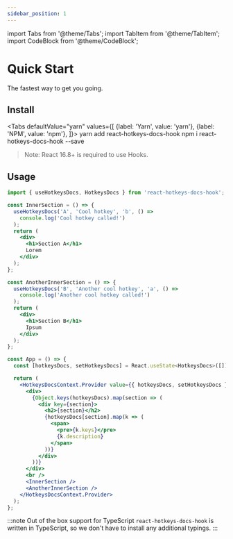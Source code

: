 ```yaml
---
sidebar_position: 1
---
```


import Tabs from '@theme/Tabs';
import TabItem from '@theme/TabItem';
import CodeBlock from '@theme/CodeBlock';

# Quick Start

The fastest way to get you going.

## Install

<Tabs
defaultValue="yarn"
values={[
{label: 'Yarn', value: 'yarn'},
{label: 'NPM', value: 'npm'},
]}>
<TabItem value="yarn">
<CodeBlock className="language-shell">yarn add react-hotkeys-docs-hook</CodeBlock>
</TabItem>
<TabItem value="npm">
<CodeBlock className="language-shell">npm i react-hotkeys-docs-hook --save</CodeBlock>
</TabItem>
</Tabs>

> Note: React 16.8+ is required to use Hooks.

## Usage

```jsx
import { useHotkeysDocs, HotkeysDocs } from 'react-hotkeys-docs-hook';
```

```jsx live
const InnerSection = () => {
  useHotkeysDocs('A', 'Cool hotkey', 'b', () =>
    console.log('Cool hotkey called!')
  );
  return (
    <div>
      <h1>Section A</h1>
      Lorem
    </div>
  );
};

const AnotherInnerSection = () => {
  useHotkeysDocs('B', 'Another cool hotkey', 'a', () =>
    console.log('Another cool hotkey called!')
  );
  return (
    <div>
      <h1>Section B</h1>
      Ipsum
    </div>
  );
};

const App = () => {
  const [hotkeysDocs, setHotkeysDocs] = React.useState<HotkeysDocs>([]);

  return (
    <HotkeysDocsContext.Provider value={{ hotkeysDocs, setHotkeysDocs }}>
      <div>
        {Object.keys(hotkeysDocs).map(section => (
          <div key={section}>
            <h2>{section}</h2>
            {hotkeysDocs[section].map(k => (
              <span>
                <pre>{k.keys}</pre>
                {k.description}
              </span>
            ))}
          </div>
        ))}
      </div>
      <br />
      <InnerSection />
      <AnotherInnerSection />
    </HotkeysDocsContext.Provider>
  );
};
```

:::note Out of the box support for TypeScript
`react-hotkeys-docs-hook` is written in TypeScript, so we don't have to install any additional typings.
:::
